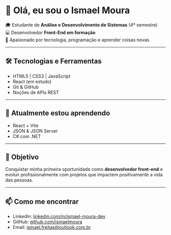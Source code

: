 # 👋 Olá, eu sou o Ismael Moura  

🎓 Estudante de **Análise e Desenvolvimento de Sistemas** (4º semestre)  
💻 Desenvolvedor **Front-End em formação**  
🚀 Apaixonado por tecnologia, programação e aprender coisas novas  

---

## 🛠️ Tecnologias e Ferramentas
- HTML5 | CSS3 | JavaScript  
- React (em estudo)  
- Git & GitHub  
- Noções de APIs REST

---

## 🌱 Atualmente estou aprendendo
- React + Vite  
- JSON & JSON Server  
- C# com .NET 

---

## 🎯 Objetivo
Conquistar minha primeira oportunidade como **desenvolvedor front-end** e evoluir profissionalmente com projetos que impactem positivamente a vida das pessoas.

---

## 📫 Como me encontrar
- LinkedIn: [linkedin.com/in/ismael-moura-dev](https://www.linkedin.com/in/ismael-moura-dev)  
- GitHub: [github.com/ismaelmoura](https://github.com/ismaelmoura)  
- Email: ismael.freitas@outlook.com.br  
